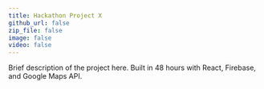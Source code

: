 ```yaml
---
title: Hackathon Project X
github_url: false
zip_file: false
image: false
video: false
---
```


Brief description of the project here. Built in 48 hours with React, Firebase, and Google Maps API.
